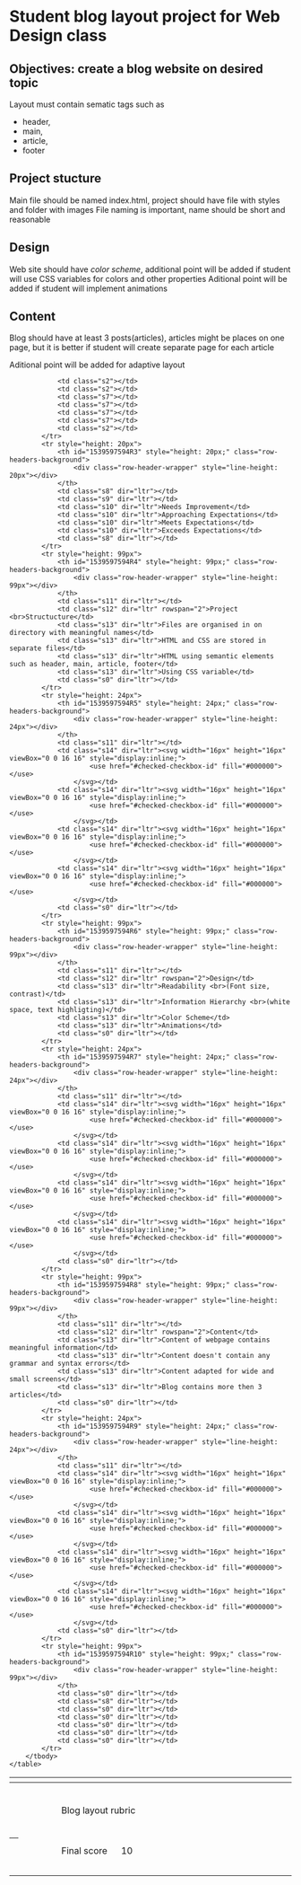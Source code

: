 # Student blog layout project for Web Design class
## Objectives: create a blog website on desired topic
Layout must contain sematic tags such as 
- header,
- main,
- article,
- footer
## Project stucture
Main file should be named index.html, project should have file with styles and folder with images
File naming is important, name should be short and reasonable

## Design
Web site should have *color scheme*, additional point will be added if student will use CSS variables for colors and other properties
Aditional point will be added if student will implement animations

## Content
Blog should have at least 3 posts(articles), articles might be places on one page, but it is better if student will create separate page for each article

Aditional point will be added for adaptive layout 


<div class="ritz grid-container" dir="ltr">
    <table class="waffle" cellspacing="0" cellpadding="0">
        <thead>
            <tr>
                <th class="row-header freezebar-origin-ltr"></th>
                <th id="1539597594C0" style="width:180px;" class="column-headers-background"></th>
                <th id="1539597594C1" style="width:208px;" class="column-headers-background"></th>
                <th id="1539597594C2" style="width:141px;" class="column-headers-background"></th>
                <th id="1539597594C3" style="width:141px;" class="column-headers-background"></th>
                <th id="1539597594C4" style="width:141px;" class="column-headers-background"></th>
                <th id="1539597594C5" style="width:141px;" class="column-headers-background"></th>
                <th id="1539597594C6" style="width:180px;" class="column-headers-background"></th>
            </tr>
        </thead>
        <tbody>
            <tr style="height: 99px">
                <th id="1539597594R0" style="height: 99px;" class="row-headers-background">
                    <div class="row-header-wrapper" style="line-height: 99px"></div>
                </th>
                <td class="s0" dir="ltr"></td>
                <td class="s1" dir="ltr" colspan="5">Blog layout rubric</td>
                <td class="s0" dir="ltr"></td>
            </tr>
            <tr style="height: 47px">
                <th id="1539597594R1" style="height: 47px;" class="row-headers-background">
                    <div class="row-header-wrapper" style="line-height: 47px"></div>
                </th>
                <td class="s2"></td>
                <td class="s3" dir="ltr">Final score</td>
                <td class="s4" dir="ltr">10</td>
                <td class="s5" dir="ltr"></td>
                <td class="s5" dir="ltr"></td>
                <td class="s5" dir="ltr"></td>
                <td class="s6" dir="ltr"></td>
            </tr>
            <tr style="height: 20px">
    
                <td class="s2"></td>
                <td class="s2"></td>
                <td class="s7"></td>
                <td class="s7"></td>
                <td class="s7"></td>
                <td class="s7"></td>
                <td class="s2"></td>
            </tr>
            <tr style="height: 20px">
                <th id="1539597594R3" style="height: 20px;" class="row-headers-background">
                    <div class="row-header-wrapper" style="line-height: 20px"></div>
                </th>
                <td class="s8" dir="ltr"></td>
                <td class="s9" dir="ltr"></td>
                <td class="s10" dir="ltr">Needs Improvement</td>
                <td class="s10" dir="ltr">Approaching Expectations</td>
                <td class="s10" dir="ltr">Meets Expectations</td>
                <td class="s10" dir="ltr">Exceeds Expectations</td>
                <td class="s8" dir="ltr"></td>
            </tr>
            <tr style="height: 99px">
                <th id="1539597594R4" style="height: 99px;" class="row-headers-background">
                    <div class="row-header-wrapper" style="line-height: 99px"></div>
                </th>
                <td class="s11" dir="ltr"></td>
                <td class="s12" dir="ltr" rowspan="2">Project <br>Structucture</td>
                <td class="s13" dir="ltr">Files are organised in on directory with meaningful names</td>
                <td class="s13" dir="ltr">HTML and CSS are stored in separate files</td>
                <td class="s13" dir="ltr">HTML using semantic elements such as header, main, article, footer</td>
                <td class="s13" dir="ltr">Using CSS variable</td>
                <td class="s0" dir="ltr"></td>
            </tr>
            <tr style="height: 24px">
                <th id="1539597594R5" style="height: 24px;" class="row-headers-background">
                    <div class="row-header-wrapper" style="line-height: 24px"></div>
                </th>
                <td class="s11" dir="ltr"></td>
                <td class="s14" dir="ltr"><svg width="16px" height="16px" viewBox="0 0 16 16" style="display:inline;">
                        <use href="#checked-checkbox-id" fill="#000000"></use>
                    </svg></td>
                <td class="s14" dir="ltr"><svg width="16px" height="16px" viewBox="0 0 16 16" style="display:inline;">
                        <use href="#checked-checkbox-id" fill="#000000"></use>
                    </svg></td>
                <td class="s14" dir="ltr"><svg width="16px" height="16px" viewBox="0 0 16 16" style="display:inline;">
                        <use href="#checked-checkbox-id" fill="#000000"></use>
                    </svg></td>
                <td class="s14" dir="ltr"><svg width="16px" height="16px" viewBox="0 0 16 16" style="display:inline;">
                        <use href="#checked-checkbox-id" fill="#000000"></use>
                    </svg></td>
                <td class="s0" dir="ltr"></td>
            </tr>
            <tr style="height: 99px">
                <th id="1539597594R6" style="height: 99px;" class="row-headers-background">
                    <div class="row-header-wrapper" style="line-height: 99px"></div>
                </th>
                <td class="s11" dir="ltr"></td>
                <td class="s12" dir="ltr" rowspan="2">Design</td>
                <td class="s13" dir="ltr">Readability <br>(Font size, contrast)</td>
                <td class="s13" dir="ltr">Information Hierarchy <br>(white space, text highligting)</td>
                <td class="s13" dir="ltr">Color Scheme</td>
                <td class="s13" dir="ltr">Animations</td>
                <td class="s0" dir="ltr"></td>
            </tr>
            <tr style="height: 24px">
                <th id="1539597594R7" style="height: 24px;" class="row-headers-background">
                    <div class="row-header-wrapper" style="line-height: 24px"></div>
                </th>
                <td class="s11" dir="ltr"></td>
                <td class="s14" dir="ltr"><svg width="16px" height="16px" viewBox="0 0 16 16" style="display:inline;">
                        <use href="#checked-checkbox-id" fill="#000000"></use>
                    </svg></td>
                <td class="s14" dir="ltr"><svg width="16px" height="16px" viewBox="0 0 16 16" style="display:inline;">
                        <use href="#checked-checkbox-id" fill="#000000"></use>
                    </svg></td>
                <td class="s14" dir="ltr"><svg width="16px" height="16px" viewBox="0 0 16 16" style="display:inline;">
                        <use href="#checked-checkbox-id" fill="#000000"></use>
                    </svg></td>
                <td class="s14" dir="ltr"><svg width="16px" height="16px" viewBox="0 0 16 16" style="display:inline;">
                        <use href="#checked-checkbox-id" fill="#000000"></use>
                    </svg></td>
                <td class="s0" dir="ltr"></td>
            </tr>
            <tr style="height: 99px">
                <th id="1539597594R8" style="height: 99px;" class="row-headers-background">
                    <div class="row-header-wrapper" style="line-height: 99px"></div>
                </th>
                <td class="s11" dir="ltr"></td>
                <td class="s12" dir="ltr" rowspan="2">Content</td>
                <td class="s13" dir="ltr">Content of webpage contains meaningful information</td>
                <td class="s13" dir="ltr">Content doesn't contain any grammar and syntax errors</td>
                <td class="s13" dir="ltr">Content adapted for wide and small screens</td>
                <td class="s13" dir="ltr">Blog contains more then 3 articles</td>
                <td class="s0" dir="ltr"></td>
            </tr>
            <tr style="height: 24px">
                <th id="1539597594R9" style="height: 24px;" class="row-headers-background">
                    <div class="row-header-wrapper" style="line-height: 24px"></div>
                </th>
                <td class="s11" dir="ltr"></td>
                <td class="s14" dir="ltr"><svg width="16px" height="16px" viewBox="0 0 16 16" style="display:inline;">
                        <use href="#checked-checkbox-id" fill="#000000"></use>
                    </svg></td>
                <td class="s14" dir="ltr"><svg width="16px" height="16px" viewBox="0 0 16 16" style="display:inline;">
                        <use href="#checked-checkbox-id" fill="#000000"></use>
                    </svg></td>
                <td class="s14" dir="ltr"><svg width="16px" height="16px" viewBox="0 0 16 16" style="display:inline;">
                        <use href="#checked-checkbox-id" fill="#000000"></use>
                    </svg></td>
                <td class="s14" dir="ltr"><svg width="16px" height="16px" viewBox="0 0 16 16" style="display:inline;">
                        <use href="#checked-checkbox-id" fill="#000000"></use>
                    </svg></td>
                <td class="s0" dir="ltr"></td>
            </tr>
            <tr style="height: 99px">
                <th id="1539597594R10" style="height: 99px;" class="row-headers-background">
                    <div class="row-header-wrapper" style="line-height: 99px"></div>
                </th>
                <td class="s0" dir="ltr"></td>
                <td class="s8" dir="ltr"></td>
                <td class="s0" dir="ltr"></td>
                <td class="s0" dir="ltr"></td>
                <td class="s0" dir="ltr"></td>
                <td class="s0" dir="ltr"></td>
                <td class="s0" dir="ltr"></td>
            </tr>
        </tbody>
    </table>
</div>



